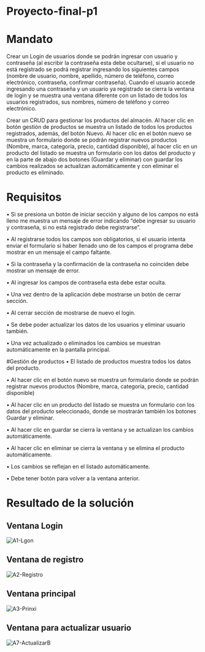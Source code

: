 # Proyecto-final-p1
# Mandato
Crear un Login de usuarios donde se podrán ingresar con usuario y contraseña (al
escribir la contraseña esta debe ocultarse), si el usuario no está registrado se podrá
registrar ingresando los siguientes campos (nombre de usuario, nombre, apellido,
número de teléfono, correo electrónico, contraseña, confirmar contraseña). Cuando
el usuario accede ingresando una contraseña y un usuario ya registrado se cierra la
ventana de login y se muestra una ventana diferente con un listado de todos los
usuarios registrados, sus nombres, número de teléfono y correo electrónico.

Crear un CRUD para gestionar los productos del almacén. Al hacer clic en botón gestión de productos se muestra un listado de todos los productos registrados, además, del botón Nuevo. Al hacer clic en el botón nuevo se muestra un formulario donde se podrán registrar nuevos productos (Nombre, marca, categoría, precio, cantidad disponible), al hacer clic en un producto del listado se muestra un formulario con los datos del producto y en la parte de abajo dos botones (Guardar y eliminar) con guardar los cambios realizados se actualizan automáticamente y con eliminar el producto es eliminado.

# Requisitos
• Si se presiona un botón de iniciar sección y alguno de los campos no está
lleno me muestra un mensaje de error indicando “debe ingresar su usuario
y contraseña, si no está registrado debe registrarse”.

• Al registrarse todos los campos son obligatorios, si el usuario intenta enviar
el formulario si haber llenado uno de los campos el programa debe mostrar
en un mensaje el campo faltante.

• Si la contraseña y la confirmación de la contraseña no coinciden debe
mostrar un mensaje de error.

• Al ingresar los campos de contraseña esta debe estar oculta.

• Una vez dentro de la aplicación debe mostrarse un botón de cerrar sección.

• Al cerrar sección de mostrarse de nuevo el login.

• Se debe poder actualizar los datos de los usuarios y eliminar usuario
también.

• Una vez actualizado o eliminados los cambios se muestran
automáticamente en la pantalla principal.

#Gestión de productos
• El listado de productos muestra todos los datos del producto.

• Al hacer clic en el botón nuevo se muestra un formulario donde se podrán registrar nuevos productos (Nombre, marca, categoría, precio, cantidad disponible)

• Al hacer clic en un producto del listado se muestra un formulario con los datos del producto seleccionado, donde se mostrarán también los botones Guardar y eliminar.

• Al hacer clic en guardar se cierra la ventana y se actualizan los cambios automáticamente.

• Al hacer clic en eliminar se cierra la ventana y se elimina el producto automáticamente.

• Los cambios se reflejan en el listado automáticamente.

• Debe tener botón para volver a la ventana anterior.

# Resultado de la solución
## Ventana Login
![A1-Lgon](https://user-images.githubusercontent.com/71516416/187484810-8bbf6006-2726-4d9d-b744-25a86057f403.png)
## Ventana de registro
![A2-Registro](https://user-images.githubusercontent.com/71516416/187484893-9f7de474-7334-408b-b090-fd53928c90d0.png)
## Ventana principal
![A3-Prinxi](https://user-images.githubusercontent.com/71516416/187484957-8e902c4e-5875-4021-9594-1e5b193b2cc9.png)
## Ventana para actualizar usuario
![A7-ActualizarB](https://user-images.githubusercontent.com/71516416/187485129-e68ec976-fb5f-45d5-8ad7-a76bc0ffa9b7.png)
